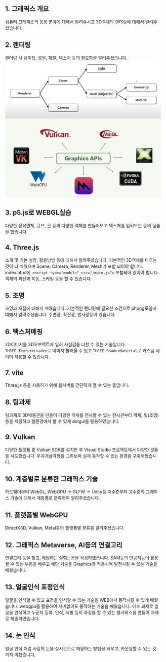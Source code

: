 ## 1. 그래픽스 개요
컴퓨터 그래픽스의 응용 분야에 대해서 알려주시고 3D객체의 렌더링에 대해서 알려주셨습니다.
## 2. 렌더링
렌더링 시 쉐이딩, 광원, 재질, 텍스처 등의 필요함을 알려주셨습니다.
![](src/Pasted%20image%2020250529143958.png)
![](src/Pasted%20image%2020250529144002.png)
## 3. p5.js로 WEBGL실습
다양한 정육면체, 큐브, 콘 등의 다양한 객체를 만들어보고 택스처를 입혀보는 등의 실습을 했습니다.

## 4. Three.js
소개 및 기본 설정, 활용방법 등에 대해서 알려주셨습니다.
기본적인 3D객체를 다루는 것이 더 쉬웠으며 Scene, Camera, Renderer, Mesh가 포함 되어야 합니다.
index.html에` <script type="module" src="/main.js">` 포함되어 있어야 합니다.
객체의 회전과 이동, 스케일 등을 할 수 있습니다.

## 5. 조명
조명과 재질에 대해서 배웠습니다. 기본적인 렌더링에 필요한 조건으로 phong모델에 대해서 알려주셨습니다. 주변광, 확산광, 반사광등이 있습니다.

## 6. 택스처매핑
2D이미지를 3D오브젝트에 입혀 사실감을 더할 수 있는 기술입니다. 
`THREE.TextureLoader`로 이미지 불러올 수 있고 `THREE.ShaderMaterial`로 커스텀 셰이더 적용할 수 있습니다.

## 7. vite
Three.js 등을 사용하기 위해 웹서버를 간단하게 열 수 있는 툴입니다.

## 8. 팀과제
팀과제로 3D박물관을 만들어 다양한 객체를 전시할 수 있는 전시관부터 객체, 빛(조명)등을 세팅하고 웹환경에서 볼 수 있게 dotgui를 활용하였습니다.

## 9. Vulkan
다양한 플랫폼 중 Vulkan SDK를 설치한 후 Visual Studio 프로젝트에서 다양한 것들을 시도했습니다. 무지게삼각형을 그려보며 실제 동작할 수 있는 환경을 구축해봤습니다.

## 10. 계층별로 분류한 그래픽스 기술
하드웨어부터 WebGL, WebGPU -> GLFW -> Unity등 저수준부터 고수준의 그래픽스 기술에 대해서 계층별로 분류하여 알려주셨습니다.

## 11. 플랫폼별 WebGPU 
DirectX3D, Vulkan, Metal등의 플랫폼별 분류를 알려주셨습니다.

## 12. 그래픽스 Metaverse, AI등의 연결고리
연결고리 등을 찾고, 해당하는 실험논문을 작성하였습니다.  SAM등의 인공지능이 활용될 수 있는 부분을 배우고 해당 기술을 Graphics와 적용시켜 발전시킬 수 있는 기술을 배웠습니다.

## 13. 얼굴인식 표정인식
얼굴을 인식할 수 있고 표정을 인식할 수 있는 기술을 WEB에서 동작시킬 수 있게 배웠습니다. webgpu를 활용하여 서버없이도 동작하는 기술을 배웠습니다. 이후 과제로 얼굴을 인식하고 누군지 등록, 인식, 식별 등의 과정을 할 수 있는 웹서비스를 만들어 과제로 제출하였습니다.

## 14. 눈 인식
얼굴 인식 처럼 사람의 눈을 실시간으로 매핑하는 방법을 배우고, 카운팅할 수 있는 것 까지 익혔습니다.
